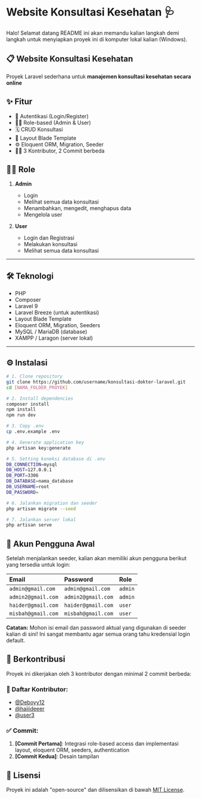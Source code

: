 # Website Konsultasi Kesehatan 🩺

Halo! Selamat datang README ini akan memandu kalian langkah demi langkah untuk menyiapkan proyek ini di komputer lokal kalian (Windows).

## 📋 Website Konsultasi Kesehatan

Proyek Laravel sederhana untuk **manajemen konsultasi kesehatan secara online**

## ✨ Fitur
- 🔐 Autentikasi (Login/Register)
- 👨‍⚕️ Role-based (Admin & User)
- 🗓️ CRUD Konsultasi
- 📄 Layout Blade Template
- ⚙️ Eloquent ORM, Migration, Seeder
- 👨‍💻 3 Kontributor, 2 Commit berbeda

## 🙍‍♂️ Role

1. **Admin**
   - Login
   - Melihat semua data konsultasi
   - Menambahkan, mengedit, menghapus data
   - Mengelola user

2. **User**
   - Login dan Registrasi 
   - Melakukan konsultasi 
   - Melihat semua data konsultasi 

---

## 🛠️ Teknologi

- PHP
- Composer
- Laravel 9
- Laravel Breeze (untuk autentikasi)
- Layout Blade Template
- Eloquent ORM, Migration, Seeders
- MySQL / MariaDB (database)
- XAMPP / Laragon (server lokal)

---

## ⚙️ Instalasi

```bash
# 1. Clone repository
git clone https://github.com/username/konsultasi-dokter-laravel.git
cd [NAMA_FOLDER_PROYEK]

# 2. Install dependencies
composer install
npm install
npm run dev

# 3. Copy .env
cp .env.example .env

# 4. Generate application key
php artisan key:generate

# 5. Setting koneksi database di .env
DB_CONNECTION=mysql
DB_HOST=127.0.0.1
DB_PORT=3306
DB_DATABASE=nama_database
DB_USERNAME=root
DB_PASSWORD=

# 6. Jalankan migration dan seeder
php artisan migrate --seed

# 7. Jalankan server lokal
php artisan serve
```

## 🔑 Akun Pengguna Awal

Setelah menjalankan seeder, kalian akan memiliki akun pengguna berikut yang tersedia untuk login:

| Email | Password | Role |
| :------------------ | :--------- | :---------- |
| `admin@gmail.com` | `admin@gmail.com` | `admin` |
| `admin2@gmail.com` | `admin2@gmail.com` | `admin` |
| `haider@gmail.com` | `haider@gmail.com` | `user` |
| `misbah@gmail.com` | `misbah@gmail.com` | `user` |

**Catatan:** Mohon isi email dan password aktual yang digunakan di seeder kalian di sini! Ini sangat membantu agar semua orang tahu kredensial login default.

## 🤝 Berkontribusi
Proyek ini dikerjakan oleh 3 kontributor dengan minimal 2 commit berbeda:

### 👥 Daftar Kontributor:
- [@Deboyy12](https://github.com/Deboyy12) 
- [@haiiideeer](https://github.com/haiiideeer) 
- [@user3](https://github.com/user3) 

### ✅ Commit:

1. **[Commit Pertama]**: Integrasi role-based access dan implementasi layout, eloquent ORM, seeders, authentication 
2. **[Commit Kedua]**: Desain tampilan 

## 📄 Lisensi

Proyek ini adalah "open-source" dan dilisensikan di bawah [MIT License](https://opensource.org/licenses/MIT).
